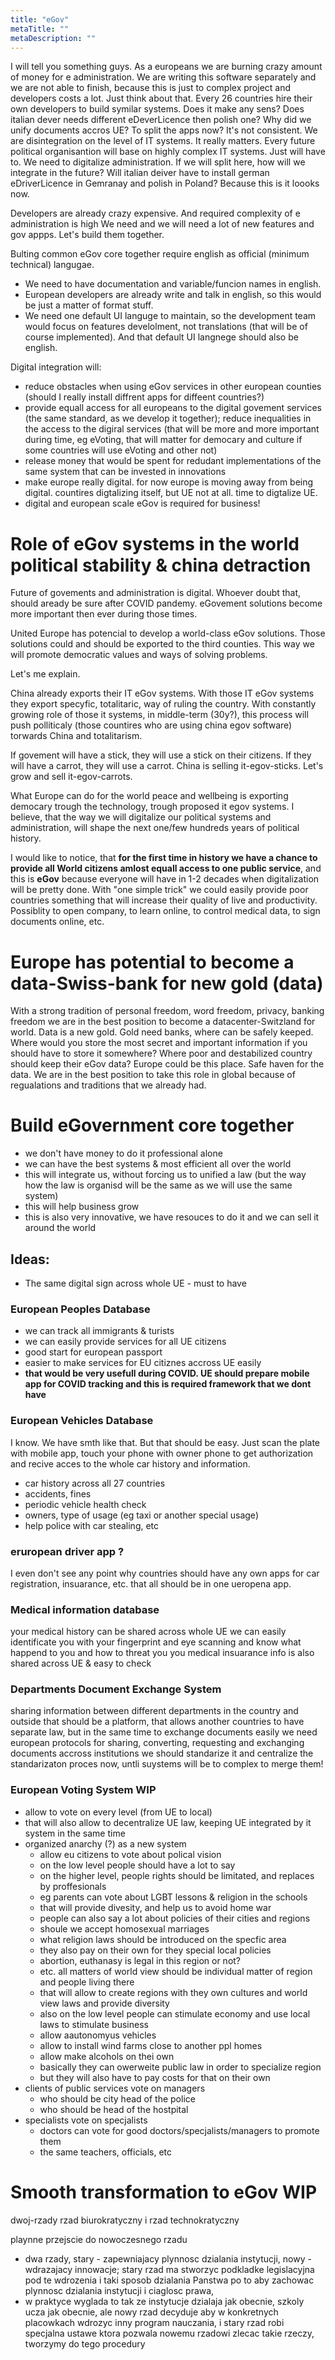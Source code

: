 ```yaml
---
title: "eGov"
metaTitle: ""
metaDescription: ""
---
```



I will tell you something guys. As a europeans we are burning crazy amount of money for e administration. 
We are writing this software separately and we are not able to finish, because this is just to complex project and developers costs a lot.
Just think about that. Every 26 countries hire their own developers to build symilar systems. Does it make any sens?
Does italian dever needs different eDeverLicence then polish one? Why did we unify documents accros UE? To split the apps now?
It's not consistent. We are disintegration on the level of IT systems. It really matters. Every future political organisantion will base on highly complex IT systems. Just will have to. We need to digitalize administration. If we will split here, how will we integrate in the future?
Will italian deiver have to install german eDriverLicence in Gemranay and polish in Poland? Because this is it loooks now.

Developers are already crazy expensive. 
And required complexity of e administration is high
We need and we will need a lot of new features and gov appps. 
Let's build them together. 

Bulting common eGov core together require english as official (minimum technical) langugae. 
* We need to have documentation and variable/funcion names in english. 
* European developers are already write and talk in english, so this would be just a matter of format stuff.  
* We need one default UI languge to maintain, so the development team would focus on features develolment, not translations (that will be of course implemented). And that default UI langnege should also be english.

Digital integration will:
- reduce obstacles when using eGov services in other european counties (should I really install diffrent apps for diffeent countries?)
- provide equall access for all europeans to the digital govement services (the same standard, as we develop it together); reduce inequalities in the access to the digiral services (that will be more and more important during time, eg eVoting, that will matter for democary and culture if some countries will use eVoting and other not)
- release money that would be spent for redudant implementations of the same system that can be invested in innovations
- make europe really digital. for now europe is moving away from being digital. countires digtalizing itself, but UE not at all. time to digtalize UE.
- digital and european scale eGov is required for business!

# Role of eGov systems in the world political stability & china detraction
Future of govements and administration is digital. 
Whoever doubt that, should aready be sure after COVID pandemy. 
eGovement solutions become more important then ever during those times. 

United Europe has potencial to develop a world-class eGov solutions. 
Those solutions could and should be exported to the third counties. 
This way we will promote democratic values and ways of solving problems.

Let's me explain.

China already exports their IT eGov systems. With those IT eGov systems they export specyfic, totalitaric, way of ruling the country. With constantly growing role of those it systems, in middle-term (30y?), this process will push polliticaly (those countires who are using china egov software) torwards China and totalitarism.

If govement will have a stick, they will use a stick on their citizens. If they will have a carrot, they will use a carrot. 
China is selling it-egov-sticks. Let's grow and sell it-egov-carrots. 

What Europe can do for the world peace and wellbeing is exporting democary trough the technology, trough proposed it egov systems.
I believe, that the way we will digitalize our political systems and administration, will shape the next one/few hundreds years of political history. 


I would like to notice, that **for the first time in history we have a chance to provide all World citizens amlost equall access to one public service**, and this is **eGov** because everyone will have in 1-2 decades when digitalization will be pretty done. With "one simple trick" we could easily provide poor countries something that will increase their quality of live and productivity. Possiblity to open company, to learn online, to control medical data, to sign documents online, etc.

# Europe has potential to become a data-Swiss-bank for new gold (data)
With a strong tradition of personal freedom, word freedom, privacy, banking freedom we are in the best position to become a datacenter-Switzland for world. Data is a new gold. Gold need banks, where can be safely keeped. Where would you store the most secret and important information if you should have to store it somewhere? Where poor and destabilized country should keep their eGov data? Europe could be this place. Safe haven for the data. We are in the best position to take this role in global because of regualations and traditions that we already had.


# Build eGovernment core together
 
* we don't have money to do it professional alone
* we can have the best systems & most efficient all over the world
* this will integrate us, without forcing us to unified a law (but the way how the law is organisd will be the same as we will use the same system)
* this will help business grow
* this is also very innovative, we have resouces to do it and we can sell it around the world

## Ideas:
* The same digital sign across whole UE - must to have

### European Peoples Database
* we can track all immigrants & turists
* we can easily provide services for all UE citizens
* good start for european passport
* easier to make services for EU citiznes accross UE easily
* **that would be very usefull during COVID. UE should prepare mobile app for COVID tracking and this is required framework that we dont have**

### European Vehicles Database
I know. We have smth like that. But that should be easy. Just scan the plate with mobile app, touch your phone with owner phone to get authorization and recive acces to the whole car history and information. 

* car history across all 27 countries
* accidents, fines
* periodic vehicle health check
* owners, type of usage (eg taxi or another special usage)
* help police with car stealing, etc

### eruropean driver app ?
I even don't see any point why countries should have any own apps for car registration, insuarance, etc. that all should be in one ueropena app.

### Medical information database
your medical history can be shared across whole UE
we can easily identificate you with your fingerprint and eye scanning and know what happend to you and how to threat you
you medical insuarance info is also shared across UE & easy to check

### Departments Document Exchange System
sharing information between different departments in the country and outside
that should be a platform, that allows another countries to have separate law, but in the same time to exchange documents easily
we need european protocols for sharing, converting, requesting and exchanging documents accross institutions
we should standarize it and centralize the standarizaton proces now, untli suystems will be to complex to merge them!


### European Voting System WIP
* allow to vote on every level (from UE to local)
* that will also allow to decentralize UE law, keeping UE integrated by it system in the same time
* organized anarchy (?) as a new system
  * allow eu citizens to vote about polical vision
  * on the low level people should have a lot to say
  * on the higher level, people rights should be limitated, and replaces by proffesionals
  * eg parents can vote about LGBT lessons & religion in the schools
  * that will provide divesity, and help us to avoid home war
  * people can also say a lot about policies of their cities and regions
  * shoule we accept homosexual marriages
  * what religion laws should be introduced on the specfic area
  * they also pay on their own for they special local policies
  * abortion, euthanasy is legal in this region or not?
  * etc. all matters of world view should be individual matter of region and people living there
  * that will allow to create regions with they own cultures and world view laws and provide diversity
  * also on the low level people can stimulate economy and use local laws to stimulate business
  * allow aautonomyus vehicles
  * allow to install wind farms close to another ppl homes
  * allow make alcohols on thei own
  * basically they can owerweite public law in order to specialize region
  * but they will also have to pay costs for that on their own
* clients of public services vote on managers
  * who should be city head of the police
  * who should be head of the hostpital
* specialists vote on specjalists
  * doctors can vote for good doctors/specjalists/managers to promote them
  * the same teachers, officials, etc

# Smooth transformation to eGov WIP
dwoj-rzady
rzad biurokratyczny i rzad technokratyczny

playnne przejscie do nowoczesnego rzadu
* dwa rzady, stary - zapewniajacy plynnosc dzialania instytucji, nowy - wdrazajacy innowacje; stary rzad ma stworzyc podkladke legislacyjna pod te wdrozenia i taki sposob dzialania Panstwa po to aby zachowac plynnosc dzialania instytucji i ciaglosc prawa,
* w praktyce wyglada to tak ze instytucje dzialaja jak obecnie, szkoly ucza jak obecnie, ale nowy rzad decyduje aby w konkretnych placowkach wdrozyc inny program nauczania, i stary rzad robi specjalna ustawe ktora pozwala nowemu rzadowi zlecac takie rzeczy, tworzymy do tego procedury